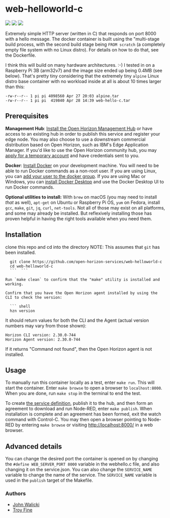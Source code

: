 # web-helloworld-c
![](https://img.shields.io/github/license/open-horizon-services/web-helloworld-c)
![](https://img.shields.io/badge/architecture-arm32-green)
![](https://img.shields.io/github/contributors/open-horizon-services/web-helloworld-c)

Extremely simple HTTP server (written in C) that responds on port 8000 with a hello message. The docker container is built using the "multi-stage build process, with the second build stage being `FROM scratch` (a completely empty file system with no Linux distro). For details on how to do that, see the Dockerfile.

I think this will build on many hardware architectures. :-)  I tested in on a Raspberry Pi 3B (arm32v7) and the image size ended up being 0.4MB (see below). That's pretty tiny considering that the extremely tiny `alpine` Linux distro base container with no workload inside at all is about 10 times larger than this:

```
-rw-r--r-- 1 pi pi 4098560 Apr 27 20:03 alpine.tar
-rw-r--r-- 1 pi pi  419840 Apr 28 14:39 web-hello-c.tar
```

## Prerequisites

**Management Hub**: [Install the Open Horizon Management Hub](https://open-horizon.github.io/quick-start) or have access to an existing hub in order to publish this service and register your edge node.  You may also choose to use a downstream commercial distribution based on Open Horizon, such as IBM's Edge Application Manager.  If you'd like to use the Open Horizon community hub, you may [apply for a temporary account](https://wiki.lfedge.org/display/LE/Open+Horizon+Management+Hub+Developer+Instance) and have credentials sent to you.

**Docker**: [Install Docker](https://docs.docker.com/install/) on your development machine. You will need to be able to run Docker commands as a non-root user.  If you are using Linux, you can [add your user to the docker group](https://docs.docker.com/install/linux/linux-postinstall/).  If you are using Mac or Windows, you can [install Docker Desktop](https://www.docker.com/products/docker-desktop) and use the Docker Desktop UI to run Docker commands.

**Optional utilities to install:**  With `brew` on macOS (you may need to install _that_ as well), `apt-get` on Ubuntu or Raspberry Pi OS, `yum` on Fedora, install `gcc`, `make`, `git`, `jq`, `curl`, `net-tools`.  Not all of those may exist on all platforms, and some may already be installed.  But reflexively installing those has proven helpful in having the right tools available when you need them.

## Installation
clone this repo and cd into the directory
NOTE: This assumes that `git` has been installed.
``` shell
  git clone https://github.com/open-horizon-services/web-helloworld-c
  cd web-helloworld-c
  ```  ```

Run `make clean` to confirm that the "make" utility is installed and working.

Confirm that you have the Open Horizon agent installed by using the CLI to check the version:

  ``` shell
  hzn version
  ```

  It should return values for both the CLI and the Agent (actual version numbers may vary from those shown):

  ``` text
  Horizon CLI version: 2.30.0-744
  Horizon Agent version: 2.30.0-744
  ```

  If it returns "Command not found", then the Open Horizon agent is not installed.


## Usage

To manually run this container locally as a test, enter `make run`.  This will start the container. Enter `make browse` to open a browser to `localhost:8000`.  When you are done, run `make stop` in the terminal to end the test.

To create [the service definition](https://github.com/open-horizon/examples/blob/master/edge/services/helloworld/CreateService.md#build-publish-your-hw), publish it to the hub, and then form an agreement to download and run Node-RED, enter `make publish`.  When installation is complete and an agreement has been formed, exit the watch command with Control-C.  You may then open a browser pointing to Node-RED by entering `make browse` or visiting [http://localhost:8000/](http://localhost:8000/) in a web browser.


## Advanced details
You can change the desired port the container is opened on by changing the `#define WEB_SERVER_PORT 8000` variable in the webhello.c file, and also changing it on the service.json.  You can also change the `SERVICE_NAME` variable to change the name of the service.  The `SERVICE_NAME` variable is used in the `publish` target of the Makefile.

### Authors
* [John Walicki](https://github.com/johnwalicki)
* [Troy Fine](https://github.com/t-fine)
